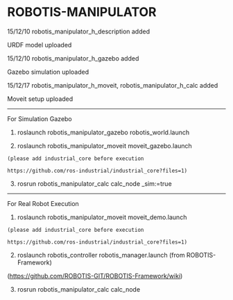 # ROBOTIS-MANIPULATOR

15/12/10 robotis_manipulator_h_description  added


  URDF model uploaded

15/12/10 robotis_manipulator_h_gazebo   added 


  Gazebo simulation uploaded

15/12/17 robotis_manipulator_h_moveit, robotis_manipulator_h_calc  added


  Moveit setup uploaded
         
         
-------------------------------------------------------------------------------
         
For Simulation Gazebo

  1. roslaunch robotis_manipulator_gazebo robotis_world.launch
  
  2. roslaunch robotis_manipulator_moveit moveit_gazebo.launch
  

    (please add industrial_core before execution 
    
    https://github.com/ros-industrial/industrial_core?files=1)
    
    
  3. rosrun robotis_manipulator_calc calc_node _sim:=true
  

-------------------------------------------------------------------------------

For Real Robot Execution
  
  1. roslaunch robotis_manipulator_moveit moveit_demo.launch 


    (please add industrial_core before execution 
    
    https://github.com/ros-industrial/industrial_core?files=1)


  2. roslaunch robotis_controller robotis_manager.launch (from ROBOTIS-Framework)
  

  (https://github.com/ROBOTIS-GIT/ROBOTIS-Framework/wiki)

  
  3. rosrun robotis_manipulator_calc calc_node
